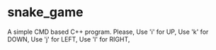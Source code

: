 # snake_game

A simple CMD based C++ program.
Please,
Use 'i' for UP,
Use 'k' for DOWN,
Use 'j' for LEFT,
Use 'l' for RIGHT,
